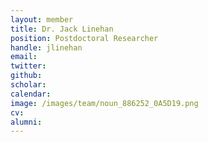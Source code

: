 ```yaml
---
layout: member
title: Dr. Jack Linehan 
position: Postdoctoral Researcher
handle: jlinehan
email:
twitter:
github:
scholar:
calendar:
image: /images/team/noun_886252_0A5D19.png
cv:
alumni:
---
```

